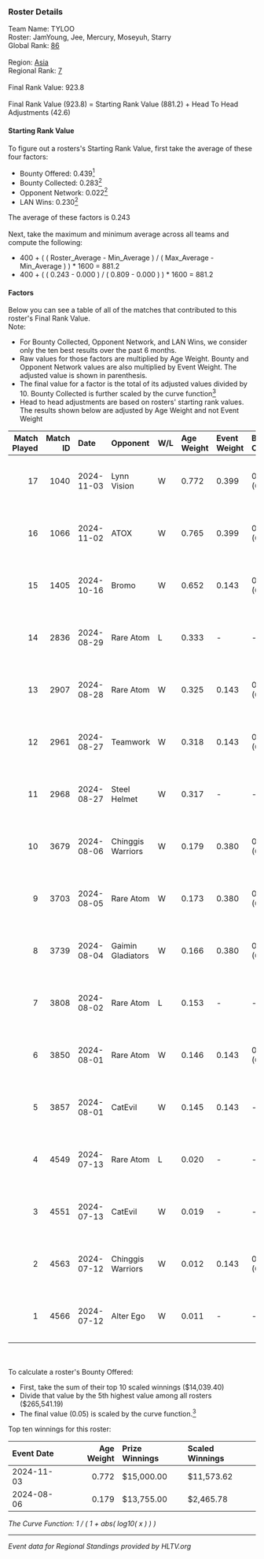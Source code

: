 ### Roster Details<br />
Team Name: TYLOO<br />
Roster: JamYoung, Jee, Mercury, Moseyuh, Starry<br />
Global Rank: [86](../../standings_global_2025_01_06.md)<br />
<br />
Region: [Asia]( ../../standings_asia_2025_01_06.md)<br />
Regional Rank: [7]( ../../standings_asia_2025_01_06.md)<br />
<br />
Final Rank Value:  923.8<br />
<br />
Final Rank Value (923.8) = Starting Rank Value (881.2) + Head To Head Adjustments (42.6)<br />

#### Starting Rank Value<br />
To figure out a rosters's Starting Rank Value, first take the average of these four factors:<br />
- Bounty Offered: 0.439[<sup>1</sup>](#table2)
- Bounty Collected: 0.283[<sup>2</sup>](#table1)
- Opponent Network: 0.022[<sup>2</sup>](#table1)
- LAN Wins: 0.230[<sup>2</sup>](#table1)

The average of these factors is 0.243<br />
<br />
Next, take the maximum and minimum average across all teams and compute the following:<br />
- 400 + ( ( Roster_Average - Min_Average ) / ( Max_Average - Min_Average ) ) * 1600 = 881.2
- 400 + ( ( 0.243 - 0.000 ) / ( 0.809 - 0.000 ) ) * 1600 = 881.2


#### Factors<br />
Below you can see a table of all of the matches that contributed to this roster's Final Rank Value.<br />
Note:<br />

- For Bounty Collected, Opponent Network, and LAN Wins, we consider only the ten best results over the past 6 months.
- Raw values for those factors are multiplied by Age Weight. Bounty and Opponent Network values are also multiplied by Event Weight. The adjusted value is shown in parenthesis.
- The final value for a factor is the total of its adjusted values divided by 10. Bounty Collected is further scaled by the curve function[<sup>3</sup>](#curveFunction)
- Head to head adjustments are based on rosters' starting rank values. The results shown below are adjusted by Age Weight and not Event Weight
<span id="table1"></span><br />


| Match Played | Match ID | Date       | Opponent          | W/L | Age Weight | Event Weight | Bounty Collected | Opponent Network | LAN Wins  | H2H Adj. | Roster                                   |
| -: | -: | :- | :- | :- | :- | :- | :- | :- | :- | -: | :- |
|           17 |     1040 | 2024-11-03 | Lynn Vision       | W   | 0.772      | 0.399        | 0.032 (0.010)    | 0.219 (0.067)    | 1 (0.772) |    13.99 | JamYoung, Jee, Mercury, Moseyuh, Starry  |
|           16 |     1066 | 2024-11-02 | ATOX              | W   | 0.765      | 0.399        | 0.021 (0.006)    | 0.115 (0.035)    | 1 (0.765) |     8.49 | JamYoung, Jee, Mercury, Moseyuh, Starry  |
|           15 |     1405 | 2024-10-16 | Bromo             | W   | 0.652      | 0.143        | 0.009 (0.001)    | 0.129 (0.012)    | 0 (0.000) |     5.04 | JamYoung, Jee, Mercury, Moseyuh, Starry  |
|           14 |     2836 | 2024-08-29 | Rare Atom         | L   | 0.333      | -            | -                | -                | -         |    -3.73 | JamYoung, Jee, Mercury, Moseyuh, Starry  |
|           13 |     2907 | 2024-08-28 | Rare Atom         | W   | 0.325      | 0.143        | 0.056 (0.003)    | 0.275 (0.013)    | 0 (0.000) |     6.71 | JamYoung, Jee, Mercury, Moseyuh, Starry  |
|           12 |     2961 | 2024-08-27 | Teamwork          | W   | 0.318      | 0.143        | 0.000 (0.000)    | 0.056 (0.003)    | 0 (0.000) |     1.05 | JamYoung, Jee, Mercury, Moseyuh, Starry  |
|           11 |     2968 | 2024-08-27 | Steel Helmet      | W   | 0.317      | -            | -                | -                | 0 (0.000) |     0.60 | JamYoung, Jee, Mercury, Moseyuh, Starry  |
|           10 |     3679 | 2024-08-06 | Chinggis Warriors | W   | 0.179      | 0.380        | 0.003 (0.000)    | 0.053 (0.004)    | 1 (0.179) |     1.56 | JamYoung, Jee, Mercury, Moseyuh, Starry  |
|            9 |     3703 | 2024-08-05 | Rare Atom         | W   | 0.173      | 0.380        | 0.056 (0.004)    | 0.275 (0.018)    | 1 (0.173) |     3.64 | JamYoung, Jee, Mercury, Moseyuh, Starry  |
|            8 |     3739 | 2024-08-04 | Gaimin Gladiators | W   | 0.166      | 0.380        | 0.075 (0.005)    | 0.876 (0.055)    | 1 (0.166) |     3.11 | JamYoung, Jee, Mercury, Moseyuh, Starry  |
|            7 |     3808 | 2024-08-02 | Rare Atom         | L   | 0.153      | -            | -                | -                | -         |    -1.59 | JamYoung, Jee, Mercury, Moseyuh, zhokiNg |
|            6 |     3850 | 2024-08-01 | Rare Atom         | W   | 0.146      | 0.143        | 0.056 (0.001)    | 0.275 (0.006)    | 0 (0.000) |     3.09 | JamYoung, Jee, Mercury, Moseyuh, zhokiNg |
|            5 |     3857 | 2024-08-01 | CatEvil           | W   | 0.145      | 0.143        | -                | 0.162 (0.003)    | -         |     0.62 | JamYoung, Jee, Mercury, Moseyuh, zhokiNg |
|            4 |     4549 | 2024-07-13 | Rare Atom         | L   | 0.020      | -            | -                | -                | -         |    -0.21 | JamYoung, Jee, Mercury, Moseyuh, zhokiNg |
|            3 |     4551 | 2024-07-13 | CatEvil           | W   | 0.019      | -            | -                | -                | -         |     0.08 | JamYoung, Jee, Mercury, Moseyuh, zhokiNg |
|            2 |     4563 | 2024-07-12 | Chinggis Warriors | W   | 0.012      | 0.143        | 0.003 (0.000)    | -                | -         |     0.10 | JamYoung, Jee, Mercury, Moseyuh, zhokiNg |
|            1 |     4566 | 2024-07-12 | Alter Ego         | W   | 0.011      | -            | -                | -                | -         |     0.04 | JamYoung, Jee, Mercury, Moseyuh, zhokiNg |

<br />
<span id="table2"></span><br />
To calculate a roster's Bounty Offered:<br />

- First, take the sum of their top 10 scaled winnings ($14,039.40)
- Divide that value by the 5th highest value among all rosters ($265,541.19)
- The final value (0.05) is scaled by the curve function.[<sup>3</sup>](#curveFunction)

Top ten winnings for this roster:<br />

| Event Date | Age Weight | Prize Winnings | Scaled Winnings |
| :- | -: | :- | :- |
| 2024-11-03 |      0.772 | $15,000.00     | $11,573.62      |
| 2024-08-06 |      0.179 | $13,755.00     | $2,465.78       |


<span id="curveFunction"></span>_The Curve Function: 1 / ( 1 + abs( log10( x ) ) )_<br />

---
_Event data for Regional Standings provided by HLTV.org_<br />
